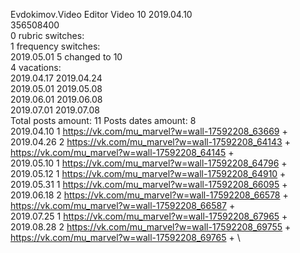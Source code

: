 Evdokimov.Video	Editor Video 10 2019.04.10\
356508400\
0 rubric switches:\
1 frequency switches:\
2019.05.01 5 changed to 10 \
4 vacations:\
2019.04.17 2019.04.24 \
2019.05.01 2019.05.08 \
2019.06.01 2019.06.08 \
2019.07.01 2019.07.08 \
Total posts amount: 11	Posts dates amount: 8\
2019.04.10 1 https://vk.com/mu_marvel?w=wall-17592208_63669 + \
2019.04.26 2 https://vk.com/mu_marvel?w=wall-17592208_64143 + https://vk.com/mu_marvel?w=wall-17592208_64145 + \
2019.05.10 1 https://vk.com/mu_marvel?w=wall-17592208_64796 + \
2019.05.12 1 https://vk.com/mu_marvel?w=wall-17592208_64910 + \
2019.05.31 1 https://vk.com/mu_marvel?w=wall-17592208_66095 + \
2019.06.18 2 https://vk.com/mu_marvel?w=wall-17592208_66578 + https://vk.com/mu_marvel?w=wall-17592208_66587 + \
2019.07.25 1 https://vk.com/mu_marvel?w=wall-17592208_67965 + \
2019.08.28 2 https://vk.com/mu_marvel?w=wall-17592208_69755 + https://vk.com/mu_marvel?w=wall-17592208_69765 + \
